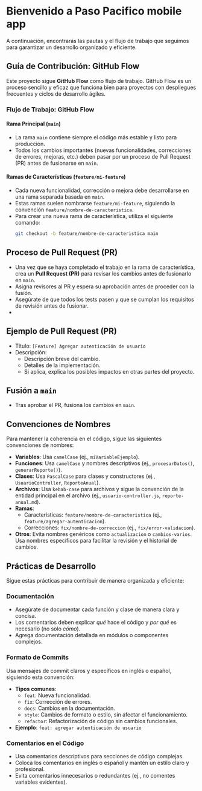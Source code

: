 # Bienvenido a Paso Pacifico mobile app

A continuación, encontrarás las pautas y el flujo de trabajo que seguimos para garantizar un desarrollo organizado y eficiente.

## Guía de Contribución: GitHub Flow

Este proyecto sigue **GitHub Flow** como flujo de trabajo. GitHub Flow es un proceso sencillo y eficaz que funciona bien para proyectos con despliegues frecuentes y ciclos de desarrollo ágiles.

### Flujo de Trabajo: GitHub Flow

#### Rama Principal (`main`)

- La rama `main` contiene siempre el código más estable y listo para producción.
- Todos los cambios importantes (nuevas funcionalidades, correcciones de errores, mejoras, etc.) deben pasar por un proceso de Pull Request (PR) antes de fusionarse en `main`.

#### Ramas de Características (`feature/mi-feature`)

- Cada nueva funcionalidad, corrección o mejora debe desarrollarse en una rama separada basada en `main`.
- Estas ramas suelen nombrarse `feature/mi-feature`, siguiendo la convención `feature/nombre-de-caracteristica`.
- Para crear una nueva rama de característica, utiliza el siguiente comando:
  ```bash
  git checkout -b feature/nombre-de-caracteristica main
## Proceso de Pull Request (PR)

- Una vez que se haya completado el trabajo en la rama de característica, crea un **Pull Request (PR)** para revisar los cambios antes de fusionarlo en `main`.
- Asigna revisores al PR y espera su aprobación antes de proceder con la fusión.
- Asegúrate de que todos los tests pasen y que se cumplan los requisitos de revisión antes de fusionar.
-
## Ejemplo de Pull Request (PR)

- Título: `[Feature] Agregar autenticación de usuario`
- Descripción:
  - Descripción breve del cambio.
  - Detalles de la implementación.
  - Si aplica, explica los posibles impactos en otras partes del proyecto.
    
## Fusión a `main`

- Tras aprobar el PR, fusiona los cambios en `main`.

## Convenciones de Nombres

Para mantener la coherencia en el código, sigue las siguientes convenciones de nombres:

- **Variables**: Usa `camelCase` (ej., `miVariableEjemplo`).
- **Funciones**: Usa `camelCase` y nombres descriptivos (ej., `procesarDatos()`, `generarReporte()`).
- **Clases**: Usa `PascalCase` para clases y constructores (ej., `UsuarioController`, `ReporteAnual`).
- **Archivos**: Usa `kebab-case` para archivos y sigue la convención de la entidad principal en el archivo (ej., `usuario-controller.js`, `reporte-anual.md`).
- **Ramas**:
  - Características: `feature/nombre-de-caracteristica` (ej., `feature/agregar-autenticacion`).
  - Correcciones: `fix/nombre-de-correccion` (ej., `fix/error-validacion`).
- **Otros**: Evita nombres genéricos como `actualizacion` o `cambios-varios`. Usa nombres específicos para facilitar la revisión y el historial de cambios.

## Prácticas de Desarrollo

Sigue estas prácticas para contribuir de manera organizada y eficiente:

### Documentación

- Asegúrate de documentar cada función y clase de manera clara y concisa.
- Los comentarios deben explicar *qué* hace el código y *por qué* es necesario (no solo *cómo*).
- Agrega documentación detallada en módulos o componentes complejos.

### Formato de Commits

Usa mensajes de commit claros y específicos en inglés o español, siguiendo esta convención:


- **Tipos comunes**:
  - `feat`: Nueva funcionalidad.
  - `fix`: Corrección de errores.
  - `docs`: Cambios en la documentación.
  - `style`: Cambios de formato o estilo, sin afectar el funcionamiento.
  - `refactor`: Refactorización de código sin cambios funcionales.
- **Ejemplo**: `feat: agregar autenticación de usuario`

### Comentarios en el Código

- Usa comentarios descriptivos para secciones de código complejas.
- Coloca los comentarios en inglés o español y mantén un estilo claro y profesional.
- Evita comentarios innecesarios o redundantes (ej., no comentes variables evidentes).
